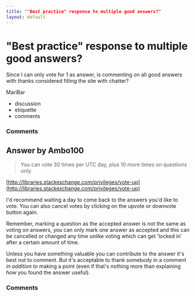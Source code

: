 ```yaml
---
title: ""Best practice" response to multiple good answers?"
layout: default
---
```

"Best practice" response to multiple good answers?
=====================
Since I can only vote for 1 as answer, is commenting on all good answers
with thanks considered filling the site with chatter?

MariBar

<ul class="tags"><li class="tag">discussion</li><li class="tag">etiquette</li><li class="tag">comments</li></ul>

### Comments ###


Answer by Ambo100
----------------
> You can vote 30 times per UTC day, plus 10 more times on questions
> only.

[http://libraries.stackexchange.com/privileges/vote-up](http://libraries.stackexchange.com/privileges/vote-up)

I'd recommend waiting a day to come back to the answers you'd like to
vote. You can also cancel votes by clicking on the upvote or downvote
button again.

Remember, marking a question as the accepted answer is not the same as
voting on answers, you can only mark one answer as accepted and this can
be cancelled or changed any time unlike voting which can get 'locked in'
after a certain amount of time.

Unless you have something valuable you can contribute to the answer it's
best not to comment. But it's acceptable to thank somebody in a comment
*in addition to* making a point (even if that's nothing more than
explaining *how* you found the answer useful).

### Comments ###

